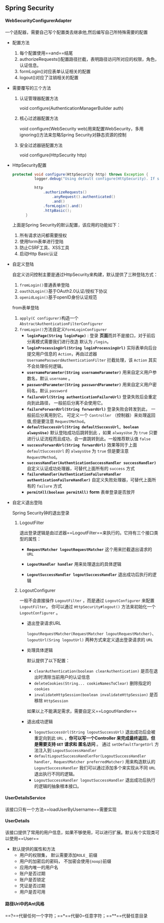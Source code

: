 ## Spring Security

#### WebSecurityConfigurerAdapter 

一个适配器，需要自己写个配置类去继承他,然后编写自己所特殊需要的配置

* 配置方法
  1. 每个配置使用==and==结尾
  2. authorizeRequests()配置路径拦截，表明路径访问所对应的权限，角色，认证信息。
  3. formLogin()对应表单认证相关的配置
  4. logout()对应了注销相关的配置
  
* 需要覆写的三个方法

  1. 认证管理器配置方法

     void configure(AuthenticationManagerBuilder auth)

  2. 核心过滤器配置方法

     void configure(WebSecurity web)用来配置WebSecurity，多用ignoring()方法来忽略Spring Security对静态资源的控制

  3. 安全过滤器链配置方法

     void configure(HttpSecurity http)

* HttpSecurity配置

  ```java
  protected void configure(HttpSecurity http) throws Exception {
            logger.debug("Using default configure(HttpSecurity). If subclassed this will potentially override subclass configure(HttpSecurity).");
  
            http
                .authorizeRequests()
                    .anyRequest().authenticated()
                    .and()
                .formLogin().and()
                .httpBasic();
        }
  ```

  上面是Spring Security的默认配置，该应用的功能如下：

  1. 所有请求访问都需要授权
  2. 使用form表单进行登陆
  3. 防止CSRF工具、XSS工具
  4. 启动Http Basic认证

* 自定义登陆

  自定义访问控制主要是通过HttpSecurity来构建，默认提供了三种登陆方式：

  1. `fromLogin()`普通表单登陆
  2. `oauth2Login()`基于OAuth2.0认证/授权下协议
  3. `openidLogin()`基于openID身份认证规范

  from表单登陆

  1. `apply(C configurer)`构造一个`AbstractAuthenticationFilterConfigurer`
  2. `fromLogin()`方法自定义`FormLoginConfigurer`
     - **`loginPage(String loginPage)`** : 登录 **页面**而并不是接口，对于前后分离模式需要我们进行改造 默认为 `/login`。
     - **`loginProcessingUrl(String loginProcessingUrl)`** 实际表单向后台提交用户信息的 `Action`，再由过滤器`UsernamePasswordAuthenticationFilter` 拦截处理，该 `Action` 其实不会处理任何逻辑。
     - **`usernameParameter(String usernameParameter)`** 用来自定义用户参数名，默认 `username` 。
     - **`passwordParameter(String passwordParameter)`** 用来自定义用户密码名，默认 `password`
     - **`failureUrl(String authenticationFailureUrl)`** 登录失败后会重定向到此路径， 一般前后分离不会使用它。
     - **`failureForwardUrl(String forwardUrl)`** 登录失败会转发到此， 一般前后分离用到它。 可定义一个 `Controller` （控制器）来处理返回值,但是要注意 `RequestMethod`。
     - **`defaultSuccessUrl(String defaultSuccessUrl, boolean alwaysUse)`** 默认登陆成功后跳转到此 ，如果 `alwaysUse` 为 `true` 只要进行认证流程而且成功，会一直跳转到此。一般推荐默认值 `false`
     - **`successForwardUrl(String forwardUrl)`** 效果等同于上面 `defaultSuccessUrl` 的 `alwaysUse` 为 `true` 但是要注意 `RequestMethod`。
     - **`successHandler(AuthenticationSuccessHandler successHandler)`** 自定义认证成功处理器，可替代上面所有的 `success` 方式
     - **`failureHandler(AuthenticationFailureHandler authenticationFailureHandler)`** 自定义失败处理器，可替代上面所有的 `failure` 方式
     - **`permitAll(boolean permitAll)`** **form** 表单登录是否放开

* 自定义退出登陆

  Spring Security钟的退出登录

  1. LogoutFilter

     退出登录逻辑是由过滤器==LogoutFilter==来执行的。它持有三个接口类型的属性：

     * **`RequestMatcher logoutRequestMatcher`** 这个用来拦截退出请求的 `URL`

     * **`LogoutHandler handler`** 用来处理退出的具体逻辑
     * **`LogoutSuccessHandler logoutSuccessHandler`** 退出成功后执行的逻辑

  2. LogoutConfigurer

     一般不会直接操作 `LogoutFilter` ，而是通过 `LogoutConfigurer` 来配置 `LogoutFilter`。 你可以通过 `HttpSecurity#logout()` 方法来初始化一个 `LogoutConfigurer` 。

     * 退出登录请求URL

        `logoutRequestMatcher(RequestMatcher logoutRequestMatcher)`、`logoutUrl(Sring logoutUrl)` 两种方式来定义退出登录请求的 `URL` 

     * 处理具体逻辑

       默认提供了以下配置：

       - `clearAuthentication(boolean clearAuthentication)` 是否在退出时清除当前用户的认证信息
       - `deleteCookies(String... cookieNamesToClear)` 删除指定的 `cookies`
       - `invalidateHttpSession(boolean invalidateHttpSession)` 是否移除 `HttpSession`

       如果以上不能满足需求，需要自定义==LogoutHandler==

     * 退出成功逻辑

       - `logoutSuccessUrl(String logoutSuccessUrl)` 退出成功后会被重定向到此 `URL` ，**你可以写一个Controller 来完成最终返回，但是需要支持 `GET` 请求和 匿名访问** 。 通过 `setDefaultTargetUrl` 方法注入到 `LogoutSuccessHandler`
       - `defaultLogoutSuccessHandlerFor(LogoutSuccessHandler handler, RequestMatcher preferredMatcher)` 用来构造默认的 `LogoutSuccessHandler` 我们可以通过添加多个来实现从不同 `URL` 退出执行不同的逻辑。
       - `LogoutSuccessHandler logoutSuccessHandler` 退出成功后执行的逻辑的抽象根本接口。

#### UserDetailsService

该接口只有一个方法==loadUserByUsername==需要实现

#### UserDetails

该接口提供了常用的用户信息，如果不够使用，可以进行扩展。默认有个实现类可以使用==User==

* 默认提供的属性和方法
  - 用户的权限集， 默认需要添加`ROLE_` 前缀
  - 用户的加密后的密码， 不加密会使用`{noop}`前缀
  - 应用内唯一的用户名
  - 账户是否过期
  - 账户是否锁定
  - 凭证是否过期
  - 用户是否可用



#### 路径Uri中的Ant风格

==?==代替任何一个字符；==*==代替0~任意字符；==**==代替任意目录

